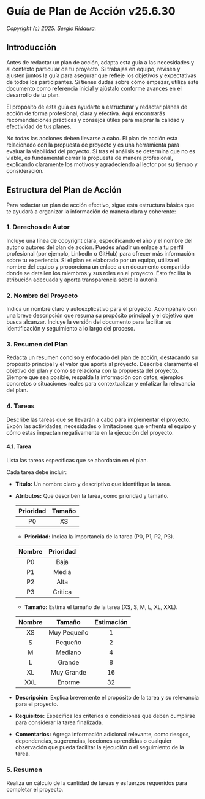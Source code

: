 # Guía de Plan de Acción v25.6.30

_Copyright (c) 2025. [Sergio Ridaura](https://github.com/sergio-ridaura)._

## Introducción

Antes de redactar un plan de acción, adapta esta guía a las necesidades y al contexto particular de tu proyecto. Si trabajas en equipo, revisen y ajusten juntos la guía para asegurar que refleje los objetivos y expectativas de todos los participantes. Si tienes dudas sobre cómo empezar, utiliza este documento como referencia inicial y ajústalo conforme avances en el desarrollo de tu plan.

El propósito de esta guía es ayudarte a estructurar y redactar planes de acción de forma profesional, clara y efectiva. Aquí encontrarás recomendaciones prácticas y consejos útiles para mejorar la calidad y efectividad de tus planes.

No todas las acciones deben llevarse a cabo. El plan de acción esta relacionado con la propuesta de proyecto y es una herramienta para evaluar la viabilidad del proyecto. Si tras el análisis se determina que no es viable, es fundamental cerrar la propuesta de manera profesional, explicando claramente los motivos y agradeciendo al lector por su tiempo y consideración.

## Estructura del Plan de Acción

Para redactar un plan de acción efectivo, sigue esta estructura básica que te ayudará a organizar la información de manera clara y coherente:

### 1. Derechos de Autor

Incluye una línea de copyright clara, especificando el año y el nombre del autor o autores del plan de acción. Puedes añadir un enlace a tu perfil profesional (por ejemplo, LinkedIn o GitHub) para ofrecer más información sobre tu experiencia. Si el plan es elaborado por un equipo, utiliza el nombre del equipo y proporciona un enlace a un documento compartido donde se detallen los miembros y sus roles en el proyecto. Esto facilita la atribución adecuada y aporta transparencia sobre la autoría.

### 2. Nombre del Proyecto

Indica un nombre claro y autoexplicativo para el proyecto. Acompáñalo con una breve descripción que resuma su propósito principal y el objetivo que busca alcanzar. Incluye la versión del documento para facilitar su identificación y seguimiento a lo largo del proceso.

### 3. Resumen del Plan

Redacta un resumen conciso y enfocado del plan de acción, destacando su propósito principal y el valor que aporta al proyecto. Describe claramente el objetivo del plan y cómo se relaciona con la propuesta del proyecto. Siempre que sea posible, respalda la información con datos, ejemplos concretos o situaciones reales para contextualizar y enfatizar la relevancia del plan.

### 4. Tareas

Describe las tareas que se llevarán a cabo para implementar el proyecto. Expón las actividades, necesidades o limitaciones que enfrenta el equipo y cómo estas impactan negativamente en la ejecución del proyecto.

#### 4.1. Tarea

Lista las tareas específicas que se abordarán en el plan.

Cada tarea debe incluir:

- **Titulo:** Un nombre claro y descriptivo que identifique la tarea.

- **Atributos:** Que describen la tarea, como prioridad y tamaño.

  | Prioridad | Tamaño |
  | :-------: | :----: |
  |    P0     |   XS   |

  - **Prioridad:** Indica la importancia de la tarea (P0, P1, P2, P3).

  | Nombre | Prioridad |
  | :----: | :-------: |
  |   P0   |   Baja    |
  |   P1   |   Media   |
  |   P2   |   Alta    |
  |   P3   |  Crítica  |

  - **Tamaño:** Estima el tamaño de la tarea (XS, S, M, L, XL, XXL).

  | Nombre |   Tamaño    | Estimación |
  | :----: | :---------: | :--------: |
  |   XS   | Muy Pequeño |     1      |
  |   S    |   Pequeño   |     2      |
  |   M    |   Mediano   |     4      |
  |   L    |   Grande    |     8      |
  |   XL   | Muy Grande  |     16     |
  |  XXL   |   Enorme    |     32     |

- **Descripción:** Explica brevemente el propósito de la tarea y su relevancia para el proyecto.

- **Requisitos:** Especifica los criterios o condiciones que deben cumplirse para considerar la tarea finalizada.

- **Comentarios:** Agrega información adicional relevante, como riesgos, dependencias, sugerencias, lecciones aprendidas o cualquier observación que pueda facilitar la ejecución o el seguimiento de la tarea.

### 5. Resumen

Realiza un cálculo de la cantidad de tareas y esfuerzos requeridos para completar el proyecto.
